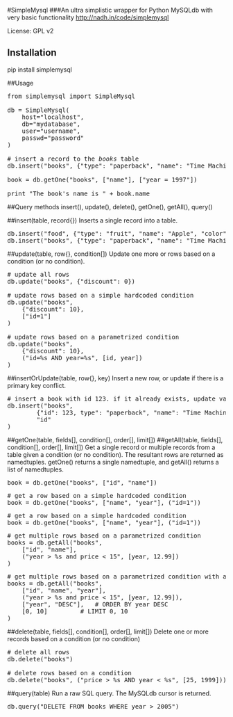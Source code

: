 #SimpleMysql
###An ultra simplistic wrapper for Python MySQLdb with very basic functionality
http://nadh.in/code/simplemysql

License: GPL v2

## Installation
pip install simplemysql

##Usage
<pre>from simplemysql import SimpleMysql

db = SimpleMysql(
	host="localhost",
	db="mydatabase",
	user="username",
	passwd="password"
)

# insert a record to the <em>books</em> table
db.insert("books", {"type": "paperback", "name": "Time Machine", "price": 5.55, year: "1997"})

book = db.getOne("books", ["name"], ["year = 1997"])

print "The book's name is " + book.name
</pre>

##Query methods
insert(), update(), delete(), getOne(), getAll(), query()

##insert(table, record{})
Inserts a single record into a table.

<pre>
db.insert("food", {"type": "fruit", "name": "Apple", "color": "red"})
db.insert("books", {"type": "paperback", "name": "Time Machine", "price": 5.55})
</pre>

##update(table, row{}, condition[])
Update one more or rows based on a condition (or no condition).

<pre>
# update all rows
db.update("books", {"discount": 0})

# update rows based on a simple hardcoded condition
db.update("books",
	{"discount": 10},
	["id=1"]
)

# update rows based on a parametrized condition
db.update("books",
	{"discount": 10},
	("id=%s AND year=%s", [id, year])
)
</pre>

##insertOrUpdate(table, row{}, key)
Insert a new row, or update if there is a primary key conflict.

<pre>
# insert a book with id 123. if it already exists, update values
db.insert("books",
		{"id": 123, type": "paperback", "name": "Time Machine", "price": 5.55},
		"id"
)
</pre>

##getOne(table, fields[], condition[], order[], limit[])
##getAll(table, fields[], condition[], order[], limit[])
Get a single record or multiple records from a table given a condition (or no condition). The resultant rows are returned as namedtuples. getOne() returns a single namedtuple, and getAll() returns a list of namedtuples.

<pre>
book = db.getOne("books", ["id", "name"])
</pre>

<pre>
# get a row based on a simple hardcoded condition
book = db.getOne("books", ["name", "year"], ("id=1"))
</pre>

<pre>
# get a row based on a simple hardcoded condition
book = db.getOne("books", ["name", "year"], ("id=1"))
</pre>

<pre>
# get multiple rows based on a parametrized condition
books = db.getAll("books",
	["id", "name"],
	("year > %s and price < 15", [year, 12.99])
)
</pre>

<pre>
# get multiple rows based on a parametrized condition with an order and limit specified
books = db.getAll("books",
	["id", "name", "year"],
	("year > %s and price < 15", [year, 12.99]),
	["year", "DESC"],	# ORDER BY year DESC
	[0, 10]			# LIMIT 0, 10
)
</pre>

##delete(table, fields[], condition[], order[], limit[])
Delete one or more records based on a condition (or no condition)

<pre>
# delete all rows
db.delete("books")

# delete rows based on a condition
db.delete("books", ("price > %s AND year < %s", [25, 1999]))
</pre>

##query(table)
Run a raw SQL query. The MySQLdb cursor is returned.

<pre>
db.query("DELETE FROM books WHERE year > 2005")
</pre>


